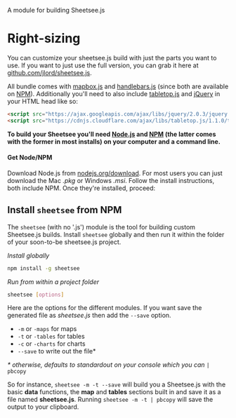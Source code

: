 A module for building Sheetsee.js

# Right-sizing

You can customize your sheetsee.js build with just the parts you want to use. If you want to just use the full version, you can grab it here at [github.com/jlord/sheetsee.js](https://github.com/jlord/sheetsee.js/blob/master/js/sheetsee.js).

All bundle comes with [mapbox.js]() and [handlebars.js]() (since both are available on [NPM](http://www.npmjs.org)). Additionally you'll need to also include [tabletop.js](https://github.com/jsoma/tabletop) and [jQuery](http://www.jquery.com) in your HTML head like so:

```HTML
<script src="https://ajax.googleapis.com/ajax/libs/jquery/2.0.3/jquery.min.js"></script>
<script src="https://cdnjs.cloudflare.com/ajax/libs/tabletop.js/1.1.0/tabletop.min.js"></script>
```

**To build your Sheetsee you'll need [Node.js](http://www.nodejs.org) and [NPM](http://www.npmjs.org) (the latter comes with the former in most installs) on your computer and a command line.**

#### Get Node/NPM

Download Node.js from [nodejs.org/download](http://nodejs.org/download). For most users you can just download the Mac _.pkg_ or Windows _.msi_. Follow the install instructions, both include NPM. Once they're installed, proceed:

## Install `sheetsee` from NPM
The `sheetsee` (with no '.js') module is the tool for building custom Sheetsee.js builds. Install `sheetsee` globally and then run it within the folder of your soon-to-be sheetsee.js project.

_Install globally_

```bash
npm install -g sheetsee
```

_Run from within a project folder_

```bash
sheetsee [options]
```

Here are the options for the different modules. If you want save the generated file as _sheetsee.js_ then add the `--save` option.

- `-m` or `-maps` for maps
- `-t` or `-tables` for tables
- `-c` or `-charts` for charts
- `--save` to write out the file*

_* otherwise, defaults to standardout on your console which you can_ `| pbcopy`

So for instance, `sheetsee -m -t --save` will build you a Sheetsee.js with the basic **data** functions, the **map** and **tables** sections built in and save it as a file named **sheetsee.js**. Running `sheetsee -m -t | pbcopy` will save the output to your clipboard.
